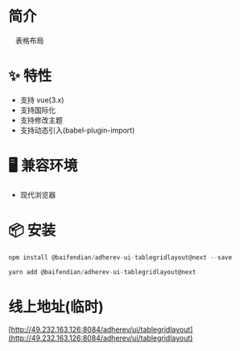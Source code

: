# 简介
&ensp;&ensp;表格布局

# ✨ 特性
- 支持 vue(3.x)
- 支持国际化
- 支持修改主题
- 支持动态引入(babel-plugin-import)

# 🖥 兼容环境
- 现代浏览器

# 📦 安装
```javascript
npm install @baifendian/adherev-ui-tablegridlayout@next --save
```

```javascript
yarn add @baifendian/adherev-ui-tablegridlayout@next
```

# 线上地址(临时)
[http://49.232.163.126:8084/adherev/ui/tablegridlayout](http://49.232.163.126:8084/adherev/ui/tablegridlayout)
